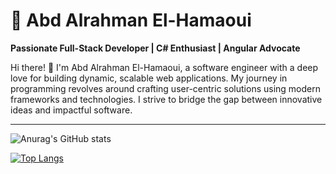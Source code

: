 
# 🌟 Abd Alrahman El-Hamaoui  

**Passionate Full-Stack Developer | C# Enthusiast | Angular Advocate**

Hi there! 👋 I'm Abd Alrahman El-Hamaoui, a software engineer with a deep love for building dynamic, scalable web applications. My journey in programming revolves around crafting user-centric solutions using modern frameworks and technologies. I strive to bridge the gap between innovative ideas and impactful software.

---

![Anurag's GitHub stats](https://readme-stats-pied-ten.vercel.app/api?username=karlof002&show_icons=true&theme=dark)

[![Top Langs](https://readme-stats-pied-ten.vercel.app/api/top-langs/?username=karlof002&layout=compact&theme=dark&langs_count=19)](https://github.com/anuraghazra/github-readme-stats)

